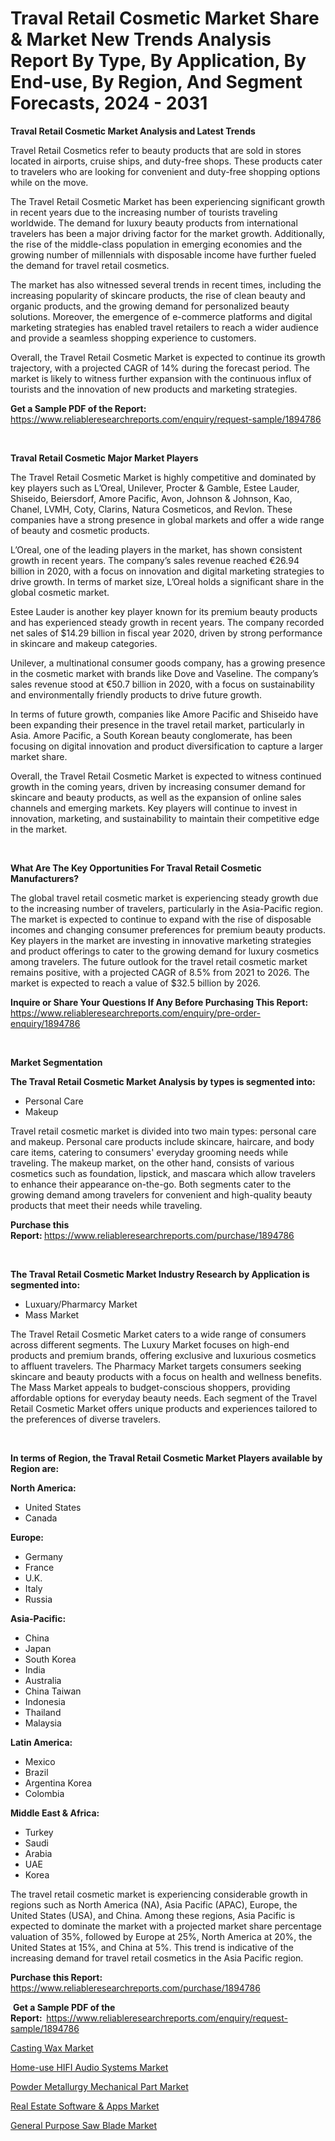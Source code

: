 <p><h1>Traval Retail Cosmetic Market Share & Market New Trends Analysis Report By Type, By Application, By End-use, By Region, And Segment Forecasts, 2024 - 2031</h1></p><p><strong>Traval Retail Cosmetic Market Analysis and Latest Trends</strong></p>
<p><p>Travel Retail Cosmetics refer to beauty products that are sold in stores located in airports, cruise ships, and duty-free shops. These products cater to travelers who are looking for convenient and duty-free shopping options while on the move.</p><p>The Travel Retail Cosmetic Market has been experiencing significant growth in recent years due to the increasing number of tourists traveling worldwide. The demand for luxury beauty products from international travelers has been a major driving factor for the market growth. Additionally, the rise of the middle-class population in emerging economies and the growing number of millennials with disposable income have further fueled the demand for travel retail cosmetics.</p><p>The market has also witnessed several trends in recent times, including the increasing popularity of skincare products, the rise of clean beauty and organic products, and the growing demand for personalized beauty solutions. Moreover, the emergence of e-commerce platforms and digital marketing strategies has enabled travel retailers to reach a wider audience and provide a seamless shopping experience to customers.</p><p>Overall, the Travel Retail Cosmetic Market is expected to continue its growth trajectory, with a projected CAGR of 14% during the forecast period. The market is likely to witness further expansion with the continuous influx of tourists and the innovation of new products and marketing strategies.</p></p>
<p><strong>Get a Sample PDF of the Report:&nbsp;</strong> <a href="https://www.reliableresearchreports.com/enquiry/request-sample/1894786">https://www.reliableresearchreports.com/enquiry/request-sample/1894786</a></p>
<p>&nbsp;</p>
<p><strong>Traval Retail Cosmetic Major Market Players</strong></p>
<p><p>The Travel Retail Cosmetic Market is highly competitive and dominated by key players such as L’Oreal, Unilever, Procter & Gamble, Estee Lauder, Shiseido, Beiersdorf, Amore Pacific, Avon, Johnson & Johnson, Kao, Chanel, LVMH, Coty, Clarins, Natura Cosmeticos, and Revlon. These companies have a strong presence in global markets and offer a wide range of beauty and cosmetic products.</p><p>L’Oreal, one of the leading players in the market, has shown consistent growth in recent years. The company’s sales revenue reached €26.94 billion in 2020, with a focus on innovation and digital marketing strategies to drive growth. In terms of market size, L’Oreal holds a significant share in the global cosmetic market.</p><p>Estee Lauder is another key player known for its premium beauty products and has experienced steady growth in recent years. The company recorded net sales of $14.29 billion in fiscal year 2020, driven by strong performance in skincare and makeup categories.</p><p>Unilever, a multinational consumer goods company, has a growing presence in the cosmetic market with brands like Dove and Vaseline. The company’s sales revenue stood at €50.7 billion in 2020, with a focus on sustainability and environmentally friendly products to drive future growth.</p><p>In terms of future growth, companies like Amore Pacific and Shiseido have been expanding their presence in the travel retail market, particularly in Asia. Amore Pacific, a South Korean beauty conglomerate, has been focusing on digital innovation and product diversification to capture a larger market share.</p><p>Overall, the Travel Retail Cosmetic Market is expected to witness continued growth in the coming years, driven by increasing consumer demand for skincare and beauty products, as well as the expansion of online sales channels and emerging markets. Key players will continue to invest in innovation, marketing, and sustainability to maintain their competitive edge in the market.</p></p>
<p>&nbsp;</p>
<p><strong>What Are The Key Opportunities For Traval Retail Cosmetic Manufacturers?</strong></p>
<p><p>The global travel retail cosmetic market is experiencing steady growth due to the increasing number of travelers, particularly in the Asia-Pacific region. The market is expected to continue to expand with the rise of disposable incomes and changing consumer preferences for premium beauty products. Key players in the market are investing in innovative marketing strategies and product offerings to cater to the growing demand for luxury cosmetics among travelers. The future outlook for the travel retail cosmetic market remains positive, with a projected CAGR of 8.5% from 2021 to 2026. The market is expected to reach a value of $32.5 billion by 2026.</p></p>
<p><strong>Inquire or Share Your Questions If Any Before Purchasing This Report:</strong> <a href="https://www.reliableresearchreports.com/enquiry/pre-order-enquiry/1894786">https://www.reliableresearchreports.com/enquiry/pre-order-enquiry/1894786</a></p>
<p>&nbsp;</p>
<p><strong>Market Segmentation</strong></p>
<p><strong>The Traval Retail Cosmetic Market Analysis by types is segmented into:</strong></p>
<p><ul><li>Personal Care</li><li>Makeup</li></ul></p>
<p><p>Travel retail cosmetic market is divided into two main types: personal care and makeup. Personal care products include skincare, haircare, and body care items, catering to consumers' everyday grooming needs while traveling. The makeup market, on the other hand, consists of various cosmetics such as foundation, lipstick, and mascara which allow travelers to enhance their appearance on-the-go. Both segments cater to the growing demand among travelers for convenient and high-quality beauty products that meet their needs while traveling.</p></p>
<p><strong>Purchase this Report:&nbsp;</strong><a href="https://www.reliableresearchreports.com/purchase/1894786">https://www.reliableresearchreports.com/purchase/1894786</a></p>
<p>&nbsp;</p>
<p><strong>The Traval Retail Cosmetic Market Industry Research by Application is segmented into:</strong></p>
<p><ul><li>Luxuary/Pharmarcy Market</li><li>Mass Market</li></ul></p>
<p><p>The Travel Retail Cosmetic Market caters to a wide range of consumers across different segments. The Luxury Market focuses on high-end products and premium brands, offering exclusive and luxurious cosmetics to affluent travelers. The Pharmacy Market targets consumers seeking skincare and beauty products with a focus on health and wellness benefits. The Mass Market appeals to budget-conscious shoppers, providing affordable options for everyday beauty needs. Each segment of the Travel Retail Cosmetic Market offers unique products and experiences tailored to the preferences of diverse travelers.</p></p>
<p>&nbsp;</p>
<p><strong>In terms of Region, the Traval Retail Cosmetic Market Players available by Region are:</strong></p>
<p>
    <p> <strong> North America: </strong>
        <ul>
            <li>United States</li>
            <li>Canada</li>
        </ul>
        </p> 
    <p> <strong> Europe: </strong>
        <ul>
            <li>Germany</li>
            <li>France</li>
            <li>U.K.</li>
            <li>Italy</li>
            <li>Russia</li>
        </ul>
        </p> 
    <p> <strong> Asia-Pacific: </strong>
        <ul>
            <li>China</li>
            <li>Japan</li>
            <li>South Korea</li>
            <li>India</li>
            <li>Australia</li>
            <li>China Taiwan</li>
            <li>Indonesia</li>
            <li>Thailand</li>
            <li>Malaysia</li>
        </ul>
        </p> 
    <p> <strong> Latin America: </strong>
        <ul>
            <li>Mexico</li>
            <li>Brazil</li>
            <li>Argentina Korea</li>
            <li>Colombia</li>
        </ul>
        </p> 
    <p> <strong> Middle East & Africa: </strong>
        <ul>
            <li>Turkey</li>
            <li>Saudi</li>
            <li>Arabia</li>
            <li>UAE</li>
            <li>Korea</li>
        </ul>
    </p>
    </p>
<p><p>The travel retail cosmetic market is experiencing considerable growth in regions such as North America (NA), Asia Pacific (APAC), Europe, the United States (USA), and China. Among these regions, Asia Pacific is expected to dominate the market with a projected market share percentage valuation of 35%, followed by Europe at 25%, North America at 20%, the United States at 15%, and China at 5%. This trend is indicative of the increasing demand for travel retail cosmetics in the Asia Pacific region.</p></p>
<p><strong>Purchase this Report: </strong><a href="https://www.reliableresearchreports.com/purchase/1894786">https://www.reliableresearchreports.com/purchase/1894786</a></p>
<p>&nbsp;<strong>Get a Sample PDF of the Report:&nbsp;&nbsp;</strong><a href="https://www.reliableresearchreports.com/enquiry/request-sample/1894786">https://www.reliableresearchreports.com/enquiry/request-sample/1894786</a></p>
<p><strong></strong></p>
<p><p><a href="https://view.publitas.com/reportprime-1/casting-wax-market-insights-market-players-and-forecast-till-2031/">Casting Wax Market</a></p><p><a href="https://iodized-pantydraco-05c.notion.site/Home-use-HIFI-Audio-Systems-Market-Size-Market-Trends-and-Growth-Outlook-forecasted-for-period-fro-213fc6dfbb524555846a727366d9e335">Home-use HIFI Audio Systems Market</a></p><p><a href="https://natural-crush-b99.notion.site/Powder-Metallurgy-Mechanical-Part-Market-Size-Growing-and-Forecasted-for-period-from-2024-2031-and-677b518c7e6a4081943e3560c888e64c">Powder Metallurgy Mechanical Part Market</a></p><p><a href="https://zircon-bluebell-299.notion.site/Real-Estate-Software-Apps-Market-Size-Focuses-on-Market-Dynamics-In-Depth-Analysis-and-Future-Pro-dc673b0a7fb14b088fb93b5e28543c91">Real Estate Software & Apps Market</a></p><p><a href="https://view.publitas.com/reportprime-1/general-purpose-saw-blade-market-size-and-examines-its-market-scope-with-a-primary-focus-on-growth-opportunities-and-forecasted-trends-spanning-from-2024-to-2031/">General Purpose Saw Blade Market</a></p></p>